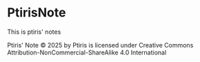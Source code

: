 # PtirisNote

This is ptiris' notes 

Ptiris' Note © 2025 by Ptiris is licensed under Creative Commons Attribution-NonCommercial-ShareAlike 4.0 International 
